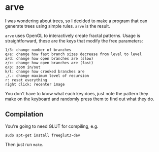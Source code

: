 # arve

I was wondering about trees, so I decided to make a program that
can generate trees using simple rules. `arve` is the result.

`arve` uses OpenGL to interactively create fractal patterns.
Usage is straightforward, these are the keys that modify the
free parameters:

    1/3: change number of branches
    q/e: change how fast branch sizes decrease from level to level
    a/d: change how open branches are (slow)
    z/c: change how open branches are (fast)
    o/p: zoom in/out
    k/l: change how crooked branches are
    ,/.: change maximum level of recursion
    r: reset everything
    right click: recenter image

You don't have to know what each key does, just note the pattern they
make on the keyboard and randomly press them to find out what they do.

## Compilation

You're going to need GLUT for compiling, e.g. 

    sudo apt-get install freeglut3-dev

Then just run `make`.

